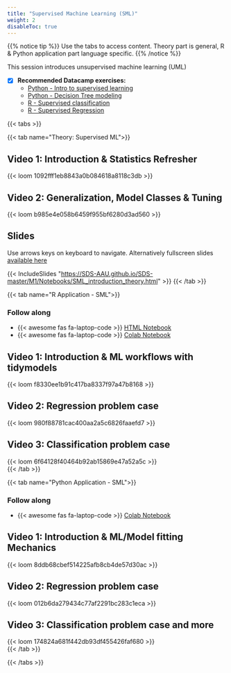 ```yaml
---
title: "Supervised Machine Learning (SML)"
weight: 2
disableToc: true
---
```


{{% notice tip %}} Use the tabs to access content. Theory part is general, R & Python application part language specific.
{{% /notice %}}

This session introduces unsupervised machine learning (UML)

* [X] **Recommended Datacamp exercises:**
   * [Python - Intro to supervised learning](https://learn.datacamp.com/courses/supervised-learning-with-scikit-learn)
   * [Python - Decision Tree modeling](https://learn.datacamp.com/courses/machine-learning-with-tree-based-models-in-python)
   * [R - Supervised classification](https://learn.datacamp.com/courses/supervised-learning-in-r-classification)
   * [R - Supervised Regression](https://learn.datacamp.com/courses/supervised-learning-in-r-regression)

{{< tabs >}}

{{< tab name="Theory: Supervised ML">}}
  <h2>Video 1: Introduction & Statistics Refresher</h2>
  {{< loom  1092fff1eb8843a0b084618a8118c3db >}}
  
  <h2>Video 2: Generalization, Model Classes & Tuning</h2>
  {{< loom  b985e4e058b6459f955bf6280d3ad560 >}}
  
  <h2>Slides</h2>  
  Use arrows keys on keyboard to navigate. Alternatively fullscreen slides <a href="https://SDS-AAU.github.io/SDS-master/M1/Notebooks/SML_introduction_theory.html" target="_blank">available here</a>
    
  {{< IncludeSlides "https://SDS-AAU.github.io/SDS-master/M1/Notebooks/SML_introduction_theory.html" >}}
{{< /tab >}}



{{< tab name="R Application - SML">}}
<div>
   <h3>Follow along</h3>
  <ul>
    <li> {{< awesome fas fa-laptop-code >}} <a href="https://sds-aau.github.io/SDS-master/M1/Notebooks/SML_application_R.nb.html" target="_blank">HTML Notebook</a> </li>
    <li> {{< awesome fas fa-laptop-code >}} <a href="https://colab.research.google.com/github/SDS-AAU/SDS-master/blob/master/M1/Notebooks/SML_application_R.ipynb" target="_blank">Colab Notebook</a> </li>
  </ul>

  <h2>Video 1: Introduction & ML workflows with tidymodels</h2>
  {{< loom f8330ee1b91c417ba8337f97a47b8168 >}}
  
  <h2>Video 2: Regression problem case</h2>
  {{< loom 980f88781cac400aa2a5c6826faaefd7 >}}
  
  <h2>Video 3: Classification problem case</h2>
  {{< loom 6f64128f40464b92ab15869e47a52a5c >}}
</div>
{{< /tab >}}



{{< tab name="Python Application - SML">}}
<div>
   <h3>Follow along</h3> 
  <ul>
    <li> {{< awesome fas fa-laptop-code >}} <a href="https://nbviewer.jupyter.org/github/SDS-AAU/SDS-master/blob/master/M1/notebooks/SML_application_py.ipynb" target="_blank">Colab Notebook</a> </li>
  </ul>

  <h2>Video 1: Introduction & ML/Model fitting Mechanics </h2>
  {{< loom 8ddb68cbef514225afb8cb4de57d30ac >}}
  
  <h2>Video 2: Regression problem case </h2>
  {{< loom 012b6da279434c77af2291bc283c1eca >}}
  
  <h2>Video 3: Classification problem case and more </h2>
  {{< loom 174824a681f442db93df455426faf680 >}}
</div>
{{< /tab >}}

{{< /tabs >}}
